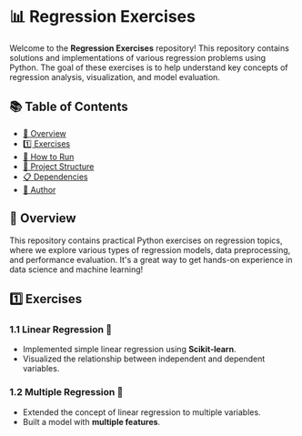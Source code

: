 # 📊 Regression Exercises

Welcome to the **Regression Exercises** repository! This repository contains solutions and implementations of various regression problems using Python. The goal of these exercises is to help understand key concepts of regression analysis, visualization, and model evaluation.

## 📚 Table of Contents

- [📌 Overview](#-overview)
- [1️⃣ Exercises](#1-exercises)
- [🚀 How to Run](#-how-to-run)
- [📂 Project Structure](#-project-structure)
- [📋 Dependencies](#-dependencies)
- [👤 Author](#-author)

## 📌 Overview

This repository contains practical Python exercises on regression topics, where we explore various types of regression models, data preprocessing, and performance evaluation. It's a great way to get hands-on experience in data science and machine learning!

## 1️⃣ Exercises

### 1.1 Linear Regression 🚀
- Implemented simple linear regression using **Scikit-learn**.
- Visualized the relationship between independent and dependent variables.

### 1.2 Multiple Regression 🔢
- Extended the concept of linear regression to multiple variables.
- Built a model with **multiple features**.






 
 

